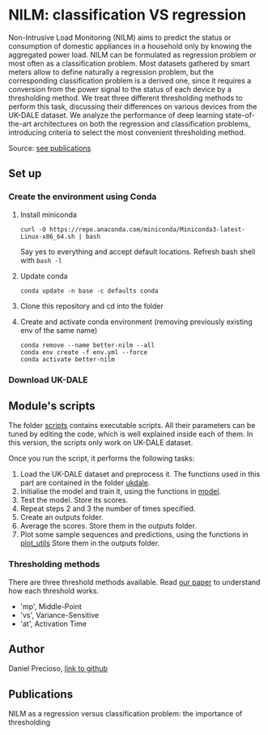 # NILM: classification VS regression

Non-Intrusive Load Monitoring (NILM)  aims to predict the status
or consumption of  domestic appliances in a household only by knowing
the aggregated power load. NILM can be formulated as regression problem
or most often as a classification problem. Most datasets gathered
by smart meters allow to  define naturally a regression problem,
but the corresponding classification problem  is a derived one,
since it requires a conversion from the power signal to the status of each
device by a thresholding method. We treat three different thresholding
methods to perform this task, discussing their differences on various
devices from the UK-DALE dataset. We analyze the performance of
deep learning state-of-the-art architectures on both the regression and
classification problems, introducing criteria to select the most convenient
thresholding method.

Source: [see publications](#publications)

## Set up
### Create the environment using Conda

  1. Install miniconda
     
     ```
     curl -O https://repo.anaconda.com/miniconda/Miniconda3-latest-Linux-x86_64.sh | bash
     ```

     Say yes to everything and accept default locations. Refresh bash shell with `bash -l`

  2. Update conda
     
      ```
      conda update -n base -c defaults conda
      ```

  3. Clone this repository and cd into the folder

  4. Create and activate conda environment (removing previously existing env of the same name)
     
       ```
       conda remove --name better-nilm --all
       conda env create -f env.yml --force
       conda activate better-nilm
       ```
 
### Download UK-DALE

## Module's scripts

The folder [scripts](/scripts) contains executable scripts. All their
parameters can be tuned by editing the code, which is well explained inside
 each of them. In this version, the scripts only work on UK-DALE dataset.

Once you run the script, it performs the following tasks:
1. Load the UK-DALE dataset and preprocess it. The functions used in
this part are contained in the folder [ukdale](/better_nilm/ukdale).
2. Initialise the model and train it, using the functions in
[model](/better_nilm/model).
3. Test the model. Store its scores.
4. Repeat steps 2 and 3 the number of times specified.
5. Create an outputs folder.
6. Average the scores. Store them in the outputs folder.
7. Plot some sample sequences and predictions, using the functions in
[plot_utils](/better_nilm/plot_utils.py)
Store them in the outputs folder.

### Thresholding methods

There are three threshold methods available. Read [our paper](#publications)
to understand how each threshold works.

- 'mp', Middle-Point
- 'vs', Variance-Sensitive
- 'at', Activation Time

## Author

Daniel Precioso, [link to github](https://github.com/daniprec)

## Publications

NILM as a regression versus classification problem:
the importance of thresholding

